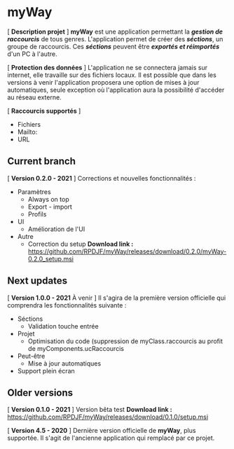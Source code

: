 # myWay
[ **Description projet** ]
**myWay** est une application permettant la ***gestion de raccourcis*** de tous genres.
L'application permet de créer des ***séctions***, un groupe de raccourcis.
Ces ***séctions*** peuvent être ***exportés et réimportés*** d'un PC à l'autre.

[ **Protection des données** ]
L'application ne se connectera jamais sur internet, elle travaille sur des fichiers locaux.
Il est possible que dans les versions à venir l'application proposera une option de mises à jour automatiques, seule exception où l'application aura la possibilité d'accéder au réseau externe.

[ **Raccourcis supportés** ]
- Fichiers
- Mailto:
- URL

 

## Current branch
[ **Version 0.2.0 - 2021** ]
Corrections et nouvelles fonctionnalités :
 - Paramètres
 	- Always on top
	- Export - import
	- Profils
 - UI
 	- Amélioration de l'UI
 - Autre
 	- Correction du setup
**Download link :** https://github.com/RPDJF/myWay/releases/download/0.2.0/myWay-0.2.0_setup.msi

## Next updates
[ **Version 1.0.0 - 2021** À venir ]
Il s'agira de la première version officielle qui comprendra les fonctionnalités suivante :
 - Séctions
	 - Validation touche entrée
- Projet
	 - Optimisation du code (suppression de myClass.raccourcis au profit de myComponents.ucRaccourcis
- Peut-être
	 - Mise à jour automatiques
- Support plein écran

## Older versions
[ **Version 0.1.0 - 2021** ]
Version bêta test
**Download link :** https://github.com/RPDJF/myWay/releases/download/0.1.0/setup.msi

[ **Version 4.5 - 2020** ]
Dernière version officielle de **myWay**, plus supportée.
Il s'agit de l'ancienne application qui remplacé par ce projet.
